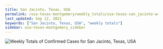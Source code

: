 ```yaml
---
title: San Jacinto, Texas, USA
permalink: /usa-texas-montgomery/weekly_totals/usa-texas-san_jacinto-weekly_totals.html
last_updated: Sep 12, 2021
keywords: ["San Jacinto, Texas, USA", "weekly totals"]
sidebar: usa-texas-montgomery_sidebar
---
```


![Weekly Totals of Confirmed Cases for San Jacinto, Texas, USA](/covid_tracker/images/graphs/usa-texas-san_jacinto-weekly_totals_graph.png)

